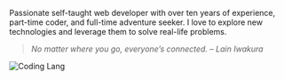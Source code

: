 Passionate self-taught web developer with over ten years of experience, part-time coder, and full-time adventure seeker. I love to explore new technologies and leverage them to solve real-life problems.

> *No matter where you go, everyone’s connected. – Lain Iwakura*

![Coding Lang](https://wakatime.com/share/@f49af3b9-cc3c-4b38-b0be-472cd3012e17/53d15fd8-2eaa-429a-be5c-072a85c1f503.png "Coding Lang")

<!--
**Yaten/Yaten** is a ✨ _special_ ✨ repository because its `README.md` (this file) appears on your GitHub profile.

Here are some ideas to get you started:

- 🔭 I’m currently working on ...
- 🌱 I’m currently learning ...
- 👯 I’m looking to collaborate on ...
- 🤔 I’m looking for help with ...
- 💬 Ask me about ...
- 📫 How to reach me: ...
- 😄 Pronouns: ...
- ⚡ Fun fact: ...
-->
